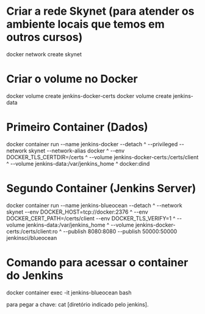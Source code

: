 
# Criar a rede Skynet (para atender os ambiente locais que temos em outros cursos)
docker network create skynet

# Criar o volume no Docker
docker volume create jenkins-docker-certs
docker volume create jenkins-data

# Primeiro Container (Dados)
docker container run --name jenkins-docker --detach ^
  --privileged --network skynet --network-alias docker ^
  --env DOCKER_TLS_CERTDIR=/certs ^
  --volume jenkins-docker-certs:/certs/client ^
  --volume jenkins-data:/var/jenkins_home ^
  docker:dind

# Segundo Container (Jenkins Server)
docker container run --name jenkins-blueocean --detach ^
  --network skynet --env DOCKER_HOST=tcp://docker:2376 ^
  --env DOCKER_CERT_PATH=/certs/client --env DOCKER_TLS_VERIFY=1 ^
  --volume jenkins-data:/var/jenkins_home ^
  --volume jenkins-docker-certs:/certs/client:ro ^
  --publish 8080:8080 --publish 50000:50000 jenkinsci/blueocean

# Comando para acessar o container do Jenkins
docker container exec -it jenkins-blueocean bash

para pegar a chave: cat [diretório indicado pelo jenkins].

